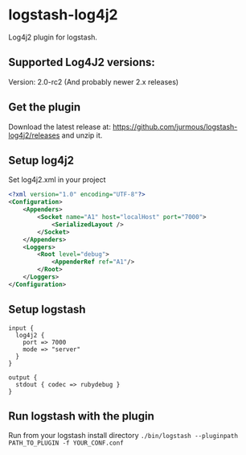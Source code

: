 logstash-log4j2
===============

Log4j2 plugin for logstash.

Supported Log4J2 versions:
-----
Version: 2.0-rc2 (And probably newer 2.x releases) 

Get the plugin
----
Download the latest release at: https://github.com/jurmous/logstash-log4j2/releases and unzip it.

Setup log4j2
------------

Set log4j2.xml in your project
```xml
<?xml version="1.0" encoding="UTF-8"?>
<Configuration>
    <Appenders>
        <Socket name="A1" host="localHost" port="7000">
            <SerializedLayout />
        </Socket>
    </Appenders>
    <Loggers>
        <Root level="debug">
            <AppenderRef ref="A1"/>
        </Root>
    </Loggers>
</Configuration>
```

Setup logstash
-----

```
input {
  log4j2 {
    port => 7000
    mode => "server"
  }
}

output {
  stdout { codec => rubydebug }
}
```

Run logstash with the plugin
-------------

Run from your logstash install directory `./bin/logstash --pluginpath PATH_TO_PLUGIN -f YOUR_CONF.conf`
